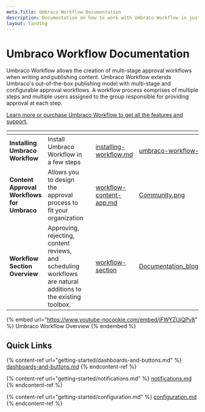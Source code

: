 ```yaml
---
meta.Title: Umbraco Workflow Documentation
description: Documentation on how to work with Umbraco Workflow in just a few steps
layout: landing
---
```


# Umbraco Workflow Documentation

Umbraco Workflow allows the creation of multi-stage approval workflows when writing and publishing content. Umbraco Workflow extends Umbraco's out-of-the-box publishing model with multi-stage and configurable approval workflows. A workflow process comprises of multiple steps and multiple users assigned to the group responsible for providing approval at each step.

[Learn more or purchase Umbraco Workflow to get all the features and support.](https://umbraco.com/products/umbraco-workflow/)

<table data-view="cards"><thead><tr><th></th><th></th><th></th><th data-hidden data-card-target data-type="content-ref"></th><th data-hidden data-card-cover data-type="files"></th></tr></thead><tbody><tr><td><strong>Installing Umbraco Workflow</strong></td><td>Install Umbraco Workflow in a few steps</td><td></td><td><a href="installing-workflow.md">installing-workflow.md</a></td><td><a href=".gitbook/assets/umbraco-workflow-1.png">umbraco-workflow-1.png</a></td></tr><tr><td><strong>Content Approval Workflows for Umbraco</strong></td><td>Allows you to design the approval process to fit your organization</td><td></td><td><a href="workflow-content-app.md">workflow-content-app.md</a></td><td><a href=".gitbook/assets/Community.png">Community.png</a></td></tr><tr><td><strong>Workflow Section Overview</strong></td><td>Approving, rejecting, content reviews, and scheduling workflows are natural additions to the existing toolbox.</td><td></td><td><a href="workflow-section/">workflow-section</a></td><td><a href=".gitbook/assets/Documentation_blogpost_styleguide_b.png">Documentation_blogpost_styleguide_b.png</a></td></tr></tbody></table>

{% embed url="https://www.youtube-nocookie.com/embed/jFWYZUiQPv8" %}
Umbraco Workflow Overview
{% endembed %}

## Quick Links

{% content-ref url="getting-started/dashboards-and-buttons.md" %}
[dashboards-and-buttons.md](getting-started/dashboards-and-buttons.md)
{% endcontent-ref %}

{% content-ref url="getting-started/notifications.md" %}
[notifications.md](getting-started/notifications.md)
{% endcontent-ref %}

{% content-ref url="getting-started/configuration.md" %}
[configuration.md](getting-started/configuration.md)
{% endcontent-ref %}
